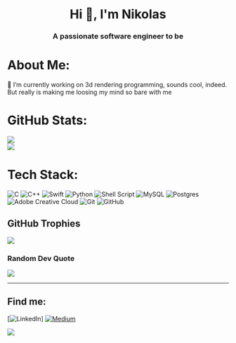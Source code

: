 <h1 align="center">Hi 👋, I'm Nikolas</h1>
<h3 align="center">A passionate software engineer to be</h3>

# About Me:
🔭 I’m currently working on 3d rendering programming, sounds cool, indeed. But really is making me loosing my mind so bare with me<br>

# GitHub Stats:
![](https://github-readme-streak-stats.herokuapp.com/?user=NikolasGoulios&theme=dark&hide_border=true)<br/>
![](https://github-readme-stats.vercel.app/api/top-langs/?username=NikolasGoulios&theme=dark&hide_border=true&include_all_commits=true&count_private=true&layout=compact)
# Tech Stack:
![C](https://img.shields.io/badge/c-%2300599C.svg?style=for-the-badge&logo=c&logoColor=white) ![C++](https://img.shields.io/badge/c++-%2300599C.svg?style=for-the-badge&logo=c%2B%2B&logoColor=white) ![Swift](https://img.shields.io/badge/swift-F54A2A?style=for-the-badge&logo=swift&logoColor=white) ![Python](https://img.shields.io/badge/python-3670A0?style=for-the-badge&logo=python&logoColor=ffdd54) ![Shell Script](https://img.shields.io/badge/shell_script-%23121011.svg?style=for-the-badge&logo=gnu-bash&logoColor=white) ![MySQL](https://img.shields.io/badge/mysql-4479A1.svg?style=for-the-badge&logo=mysql&logoColor=white) ![Postgres](https://img.shields.io/badge/postgres-%23316192.svg?style=for-the-badge&logo=postgresql&logoColor=white) ![Adobe Creative Cloud](https://img.shields.io/badge/Adobe%20Creative%20Cloud-DA1F26.svg?style=for-the-badge&logo=Adobe%20Creative%20Cloud&logoColor=white) ![Git](https://img.shields.io/badge/git-%23F05033.svg?style=for-the-badge&logo=git&logoColor=white) ![GitHub](https://img.shields.io/badge/github-%23121011.svg?style=for-the-badge&logo=github&logoColor=white)

## GitHub Trophies
![](https://github-profile-trophy.vercel.app/?username=NikolasGoulios&theme=radical&no-frame=false&no-bg=true&margin-w=4)

### Random Dev Quote
![](https://quotes-github-readme.vercel.app/api?type=horizontal&theme=radical)

---
## Find me:
[![LinkedIn](https://img.shields.io/badge/LinkedIn-%230077B5.svg?logo=linkedin&logoColor=white)] [![Medium](https://img.shields.io/badge/Medium-12100E?logo=medium&logoColor=white)](https://medium.com/@ngoulios) 

[![](https://visitcount.itsvg.in/api?id=NikolasGoulios&icon=4&color=3)](https://visitcount.itsvg.in)

<!-- ✨ repository because its `README.md` (this file) appears on your GitHub profile.
You can click the Preview link to take a look at your changes.
--->
